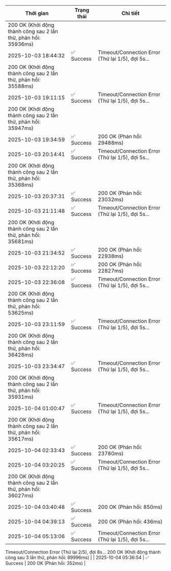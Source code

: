 | Thời gian | Trạng thái | Chi tiết |
|---|---|---|
200 OK (Khởi động thành công sau 2 lần thử, phản hồi: 35936ms) |
| 2025-10-03 18:44:32 | ✅ Success | Timeout/Connection Error (Thử lại 1/5), đợi 5s...
200 OK (Khởi động thành công sau 2 lần thử, phản hồi: 35588ms) |
| 2025-10-03 19:11:15 | ✅ Success | Timeout/Connection Error (Thử lại 1/5), đợi 5s...
200 OK (Khởi động thành công sau 2 lần thử, phản hồi: 35947ms) |
| 2025-10-03 19:34:59 | ✅ Success | 200 OK (Phản hồi: 29488ms) |
| 2025-10-03 20:14:41 | ✅ Success | Timeout/Connection Error (Thử lại 1/5), đợi 5s...
200 OK (Khởi động thành công sau 2 lần thử, phản hồi: 35368ms) |
| 2025-10-03 20:37:31 | ✅ Success | 200 OK (Phản hồi: 23032ms) |
| 2025-10-03 21:11:48 | ✅ Success | Timeout/Connection Error (Thử lại 1/5), đợi 5s...
200 OK (Khởi động thành công sau 2 lần thử, phản hồi: 35681ms) |
| 2025-10-03 21:34:52 | ✅ Success | 200 OK (Phản hồi: 22938ms) |
| 2025-10-03 22:12:20 | ✅ Success | 200 OK (Phản hồi: 22827ms) |
| 2025-10-03 22:36:08 | ✅ Success | Timeout/Connection Error (Thử lại 1/5), đợi 5s...
200 OK (Khởi động thành công sau 2 lần thử, phản hồi: 53625ms) |
| 2025-10-03 23:11:59 | ✅ Success | Timeout/Connection Error (Thử lại 1/5), đợi 5s...
200 OK (Khởi động thành công sau 2 lần thử, phản hồi: 36428ms) |
| 2025-10-03 23:34:47 | ✅ Success | Timeout/Connection Error (Thử lại 1/5), đợi 5s...
200 OK (Khởi động thành công sau 2 lần thử, phản hồi: 35931ms) |
| 2025-10-04 01:00:47 | ✅ Success | Timeout/Connection Error (Thử lại 1/5), đợi 5s...
200 OK (Khởi động thành công sau 2 lần thử, phản hồi: 35617ms) |
| 2025-10-04 02:33:43 | ✅ Success | 200 OK (Phản hồi: 23780ms) |
| 2025-10-04 03:20:25 | ✅ Success | Timeout/Connection Error (Thử lại 1/5), đợi 5s...
200 OK (Khởi động thành công sau 2 lần thử, phản hồi: 36027ms) |
| 2025-10-04 03:40:48 | ✅ Success | 200 OK (Phản hồi: 850ms) |
| 2025-10-04 04:39:13 | ✅ Success | 200 OK (Phản hồi: 436ms) |
| 2025-10-04 05:13:06 | ✅ Success | Timeout/Connection Error (Thử lại 1/5), đợi 5s...
Timeout/Connection Error (Thử lại 2/5), đợi 8s...
200 OK (Khởi động thành công sau 3 lần thử, phản hồi: 89996ms) |
| 2025-10-04 05:36:54 | ✅ Success | 200 OK (Phản hồi: 352ms) |
